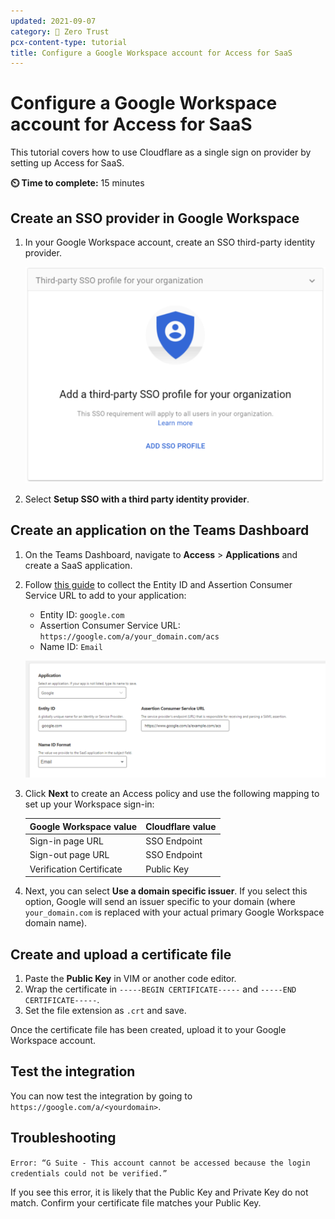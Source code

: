 ```yaml
---
updated: 2021-09-07
category: 🔐 Zero Trust
pcx-content-type: tutorial
title: Configure a Google Workspace account for Access for SaaS
---
```


# Configure a Google Workspace account for Access for SaaS

This tutorial covers how to use Cloudflare as a single sign on provider by setting up Access for SaaS.

**⏲️ Time to complete:** 15 minutes

## Create an SSO provider in Google Workspace

1.  In your Google Workspace account, create an SSO third-party identity provider.

    ![SSO profile on Google Workspace](../static/zero-trust-security/google-workspace-saas/sso-profile.png)

2.  Select **Setup SSO with a third party identity provider**.

## Create an application on the Teams Dashboard

1.  On the Teams Dashboard, navigate to **Access** > **Applications** and create a SaaS application.

2.  Follow [this guide](https://support.google.com/a/answer/6349809?hl=en&ref_topic=7556907) to collect the Entity ID and Assertion Consumer Service URL to add to your application:

    - Entity ID: `google.com`
    - Assertion Consumer Service URL: `https://google.com/a/your_domain.com/acs`
    - Name ID: `Email`

    ![Add fields to Teams application](../static/zero-trust-security/google-workspace-saas/teams-app-fields.png)

3.  Click **Next** to create an Access policy and use the following mapping to set up your Workspace sign-in:

    | Google Workspace value   | Cloudflare value |
    | ------------------------ | ---------------- |
    | Sign-in page URL         | SSO Endpoint     |
    | Sign-out page URL        | SSO Endpoint     |
    | Verification Certificate | Public Key       |

4.  Next, you can select **Use a domain specific issuer**. If you select this option, Google will send an issuer specific to your domain (where `your_domain.com` is replaced with your actual primary Google Workspace domain name).

## Create and upload a certificate file

1.  Paste the **Public Key** in VIM or another code editor.
2.  Wrap the certificate in `-----BEGIN CERTIFICATE-----` and `-----END CERTIFICATE-----`.
3.  Set the file extension as `.crt` and save.

Once the certificate file has been created, upload it to your Google Workspace account.

## Test the integration

You can now test the integration by going to `https://google.com/a/<yourdomain>`.

## Troubleshooting

`Error: “G Suite - This account cannot be accessed because the login credentials could not be verified.”`

If you see this error, it is likely that the Public Key and Private Key do not match. Confirm your certificate file matches your Public Key.
